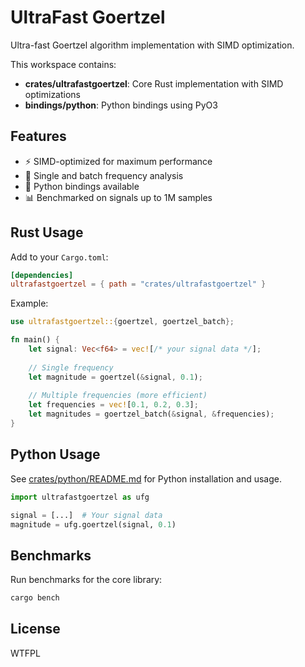 # UltraFast Goertzel

Ultra-fast Goertzel algorithm implementation with SIMD optimization.

This workspace contains:
- **crates/ultrafastgoertzel**: Core Rust implementation with SIMD optimizations
- **bindings/python**: Python bindings using PyO3

## Features

- ⚡ SIMD-optimized for maximum performance
- 🔢 Single and batch frequency analysis
- 🐍 Python bindings available
- 📊 Benchmarked on signals up to 1M samples

## Rust Usage

Add to your `Cargo.toml`:

```toml
[dependencies]
ultrafastgoertzel = { path = "crates/ultrafastgoertzel" }
```

Example:

```rust
use ultrafastgoertzel::{goertzel, goertzel_batch};

fn main() {
    let signal: Vec<f64> = vec![/* your signal data */];
    
    // Single frequency
    let magnitude = goertzel(&signal, 0.1);
    
    // Multiple frequencies (more efficient)
    let frequencies = vec![0.1, 0.2, 0.3];
    let magnitudes = goertzel_batch(&signal, &frequencies);
}
```

## Python Usage

See [crates/python/README.md](crates/python/README.md) for Python installation and usage.

```python
import ultrafastgoertzel as ufg

signal = [...]  # Your signal data
magnitude = ufg.goertzel(signal, 0.1)
```


## Benchmarks

Run benchmarks for the core library:

```bash
cargo bench
```

## License

WTFPL
